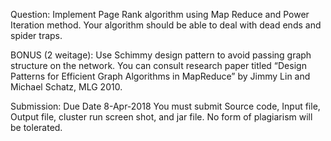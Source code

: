 Question: Implement Page Rank algorithm using Map Reduce and Power Iteration method. Your
algorithm should be able to deal with dead ends and spider traps.

BONUS (2 weitage): Use Schimmy design pattern to avoid passing graph structure on the network. You
can consult research paper titled “Design Patterns for Efficient Graph Algorithms in MapReduce” by
Jimmy Lin and Michael Schatz, MLG 2010.

Submission: Due Date 8-Apr-2018
You must submit Source code, Input file, Output file, cluster run screen shot, and jar file.
No form of plagiarism will be tolerated.
